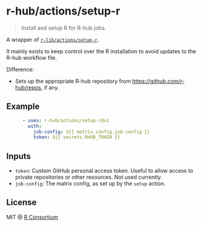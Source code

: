 # r-hub/actions/setup-r

> Install and setup R for R-hub jobs.

A wrapper of [`r-lib/actions/setup-r`](https://github.com/r-lib/actions/tree/v2-branch/setup-r).

It mainly exists to keep control over the R installation to avoid
updates to the R-hub workflow file.

Difference:

* Sets up the appropriate R-hub repository from
  https://github.com/r-hub/repos, if any.

## Example

```yaml
      - uses: r-hub/actions/setup-r@v1
        with:
          job-config: ${{ matrix.config.job-config }}
          token: ${{ secrets.RHUB_TOKEN }}
```

## Inputs

* `token`: Custom GitHub personal access token. Useful to allow access
  to private repositories or other resources. Not used currently.
* `job-config`: The matrix config, as set up by the `setup` action.

## License

MIT @ [R Consortium](https://www.r-consortium.org/)
